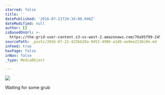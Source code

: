 ```yaml
---
starred: false
title: ''
datePublished: '2016-07-21T20:34:06.046Z'
dateModified: null
author: []
isBasedOnUrl: >-
  https://the-grid-user-content.s3-us-west-2.amazonaws.com/76a95f99-245b-4679-9101-31b89922d7ba.jpg
sourcePath: _posts/2016-07-21-423bb20a-9d52-4986-a1d6-ae9ee2136c0e.md
inFeed: true
hasPage: false
inNav: false
_type: MediaObject

---
```

![](https://the-grid-user-content.s3-us-west-2.amazonaws.com/76a95f99-245b-4679-9101-31b89922d7ba.jpg)

Waiting for some grub